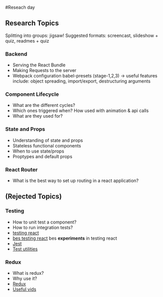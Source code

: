 #Reseach day

## Research Topics

Splitting into groups: jigsaw!
Suggested formats: screencast, slideshow + quiz, readmes + quiz

### Backend
- Serving the React Bundle
- Making Requests to the server
- Webpack configuration babel-presets (stage-1,2,3) -> useful features include: object spreading, import/export, destructuring arguments

### Component Lifecycle
- What are the different cycles?
- Which ones triggered when? How used with animation & api calls
- What are they used for?

### State and Props
- Understanding of state and props
- Stateless functional components
- When to use state/props
- Proptypes and default props

### React Router
- What is the best way to set up routing in a react application?

## (Rejected Topics)
### Testing
- How to unit test a component?
- How to run integration tests?
- [testing react](https://facebook.github.io/react/docs/test-utils.html)
- [bes testing react](https://github.com/besarthoxhaj/testing-react) bes **experiments** in testing react
- [Jest](https://facebook.github.io/jest/docs/tutorial-react.html)
- [Test utilities](https://facebook.github.io/react/docs/test-utils.html)

### Redux
- What is redux?
- Why use it?
- [Redux](https://github.com/reactjs/redux)
- [Useful vids](https://egghead.io/series/getting-started-with-redux)
